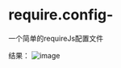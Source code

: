 # require.config-
一个简单的requireJs配置文件

结果：
 ![image](https://github.com/ButBueatiful/dotvim/raw/master/screenshots/vim-screenshot.jpg)
